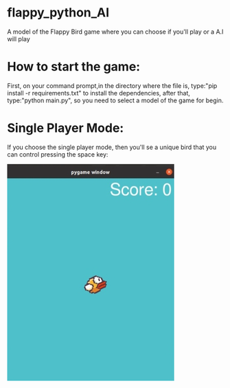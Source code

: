 # flappy_python_AI
A model of the Flappy Bird game where you can choose if you'll play or a A.I will play

# How to start the game:

First, on your command prompt,in the directory where the file is, type:"pip install -r requirements.txt" to install the dependencies, after that, type:"python main.py", so you need to select a model of the game for begin.

# Single Player Mode:

If you choose the single player mode, then you'll se a unique bird that you can control pressing the space key:


![](imgs/single_player.jpeg)

